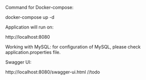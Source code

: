 Command for Docker-compose:

docker-compose up -d

Application will run on:

http://localhost:8080

Working with MySQL: for configuration of MySQL, please check application.properties file.

Swagger UI:

http://localhost:8080/swagger-ui.html //todo
